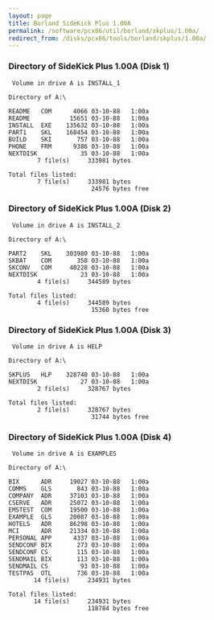 ```yaml
---
layout: page
title: Borland SideKick Plus 1.00A
permalink: /software/pcx86/util/borland/skplus/1.00a/
redirect_from: /disks/pcx86/tools/borland/skplus/1.00a/
---
```


### Directory of SideKick Plus 1.00A (Disk 1)

	 Volume in drive A is INSTALL_1  

	Directory of A:\

	README   COM      4066 03-10-88   1:00a
	README           15651 03-10-88   1:00a
	INSTALL  EXE    135632 03-10-88   1:00a
	PART1    SKL    168454 03-10-88   1:00a
	BUILD    SKI       757 03-10-88   1:00a
	PHONE    FRM      9386 03-10-88   1:00a
	NEXTDISK            35 03-10-88   1:00a
	        7 file(s)     333981 bytes

	Total files listed:
	        7 file(s)     333981 bytes
	                       24576 bytes free

### Directory of SideKick Plus 1.00A (Disk 2)

	 Volume in drive A is INSTALL_2  

	Directory of A:\

	PART2    SKL    303980 03-10-88   1:00a
	SKBAT    COM       358 03-10-88   1:00a
	SKCONV   COM     40228 03-10-88   1:00a
	NEXTDISK            23 03-10-88   1:00a
	        4 file(s)     344589 bytes

	Total files listed:
	        4 file(s)     344589 bytes
	                       15360 bytes free

### Directory of SideKick Plus 1.00A (Disk 3)

	 Volume in drive A is HELP       

	Directory of A:\

	SKPLUS   HLP    328740 03-10-88   1:00a
	NEXTDISK            27 03-10-88   1:00a
	        2 file(s)     328767 bytes

	Total files listed:
	        2 file(s)     328767 bytes
	                       31744 bytes free

### Directory of SideKick Plus 1.00A (Disk 4)

	 Volume in drive A is EXAMPLES   

	Directory of A:\

	BIX      ADR     19027 03-10-88   1:00a
	COMMS    GLS       843 03-10-88   1:00a
	COMPANY  ADR     37103 03-10-88   1:00a
	CSERVE   ADR     25072 03-10-88   1:00a
	EMSTEST  COM     19500 03-10-88   1:00a
	EXAMPLE  GLS     20087 03-10-88   1:00a
	HOTELS   ADR     86298 03-10-88   1:00a
	MCI      ADR     21334 03-10-88   1:00a
	PERSONAL APP      4337 03-10-88   1:00a
	SENDCONF BIX       273 03-10-88   1:00a
	SENDCONF CS        115 03-10-88   1:00a
	SENDMAIL BIX       113 03-10-88   1:00a
	SENDMAIL CS         93 03-10-88   1:00a
	TESTPAS  OTL       736 03-10-88   1:00a
	       14 file(s)     234931 bytes

	Total files listed:
	       14 file(s)     234931 bytes
	                      118784 bytes free
